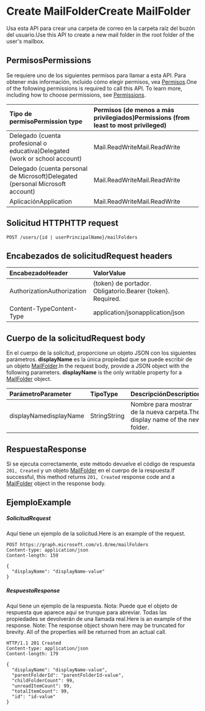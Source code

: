 # <a name="create-mailfolder"></a><span data-ttu-id="91e1f-101">Create MailFolder</span><span class="sxs-lookup"><span data-stu-id="91e1f-101">Create MailFolder</span></span>

<span data-ttu-id="91e1f-102">Usa esta API para crear una carpeta de correo en la carpeta raíz del buzón del usuario.</span><span class="sxs-lookup"><span data-stu-id="91e1f-102">Use this API to create a new mail folder in the root folder of the user's mailbox.</span></span>
## <a name="permissions"></a><span data-ttu-id="91e1f-103">Permisos</span><span class="sxs-lookup"><span data-stu-id="91e1f-103">Permissions</span></span>
<span data-ttu-id="91e1f-p101">Se requiere uno de los siguientes permisos para llamar a esta API. Para obtener más información, incluido cómo elegir permisos, vea [Permisos](../../../concepts/permissions_reference.md).</span><span class="sxs-lookup"><span data-stu-id="91e1f-p101">One of the following permissions is required to call this API. To learn more, including how to choose permissions, see [Permissions](../../../concepts/permissions_reference.md).</span></span>

|<span data-ttu-id="91e1f-106">Tipo de permiso</span><span class="sxs-lookup"><span data-stu-id="91e1f-106">Permission type</span></span>      | <span data-ttu-id="91e1f-107">Permisos (de menos a más privilegiados)</span><span class="sxs-lookup"><span data-stu-id="91e1f-107">Permissions (from least to most privileged)</span></span>              |
|:--------------------|:---------------------------------------------------------|
|<span data-ttu-id="91e1f-108">Delegado (cuenta profesional o educativa)</span><span class="sxs-lookup"><span data-stu-id="91e1f-108">Delegated (work or school account)</span></span> | <span data-ttu-id="91e1f-109">Mail.ReadWrite</span><span class="sxs-lookup"><span data-stu-id="91e1f-109">Mail.ReadWrite</span></span>    |
|<span data-ttu-id="91e1f-110">Delegado (cuenta personal de Microsoft)</span><span class="sxs-lookup"><span data-stu-id="91e1f-110">Delegated (personal Microsoft account)</span></span> | <span data-ttu-id="91e1f-111">Mail.ReadWrite</span><span class="sxs-lookup"><span data-stu-id="91e1f-111">Mail.ReadWrite</span></span>    |
|<span data-ttu-id="91e1f-112">Aplicación</span><span class="sxs-lookup"><span data-stu-id="91e1f-112">Application</span></span> | <span data-ttu-id="91e1f-113">Mail.ReadWrite</span><span class="sxs-lookup"><span data-stu-id="91e1f-113">Mail.ReadWrite</span></span> |

## <a name="http-request"></a><span data-ttu-id="91e1f-114">Solicitud HTTP</span><span class="sxs-lookup"><span data-stu-id="91e1f-114">HTTP request</span></span>
<!-- { "blockType": "ignored" } -->
```http
POST /users/{id | userPrincipalName}/mailFolders
```
## <a name="request-headers"></a><span data-ttu-id="91e1f-115">Encabezados de solicitud</span><span class="sxs-lookup"><span data-stu-id="91e1f-115">Request headers</span></span>
| <span data-ttu-id="91e1f-116">Encabezado</span><span class="sxs-lookup"><span data-stu-id="91e1f-116">Header</span></span>       | <span data-ttu-id="91e1f-117">Valor</span><span class="sxs-lookup"><span data-stu-id="91e1f-117">Value</span></span> |
|:---------------|:--------|
| <span data-ttu-id="91e1f-118">Authorization</span><span class="sxs-lookup"><span data-stu-id="91e1f-118">Authorization</span></span>  | <span data-ttu-id="91e1f-p102">{token} de portador. Obligatorio.</span><span class="sxs-lookup"><span data-stu-id="91e1f-p102">Bearer {token}. Required.</span></span>  |
| <span data-ttu-id="91e1f-121">Content-Type</span><span class="sxs-lookup"><span data-stu-id="91e1f-121">Content-Type</span></span>  | <span data-ttu-id="91e1f-122">application/json</span><span class="sxs-lookup"><span data-stu-id="91e1f-122">application/json</span></span>  |

## <a name="request-body"></a><span data-ttu-id="91e1f-123">Cuerpo de la solicitud</span><span class="sxs-lookup"><span data-stu-id="91e1f-123">Request body</span></span>
<span data-ttu-id="91e1f-p103">En el cuerpo de la solicitud, proporcione un objeto JSON con los siguientes parámetros. **displayName** es la única propiedad que se puede escribir de un objeto [MailFolder](../resources/mailfolder.md).</span><span class="sxs-lookup"><span data-stu-id="91e1f-p103">In the request body, provide a JSON object with the following parameters. **displayName** is the only writable property for a [MailFolder](../resources/mailfolder.md) object.</span></span>

| <span data-ttu-id="91e1f-126">Parámetro</span><span class="sxs-lookup"><span data-stu-id="91e1f-126">Parameter</span></span>    | <span data-ttu-id="91e1f-127">Tipo</span><span class="sxs-lookup"><span data-stu-id="91e1f-127">Type</span></span>   |<span data-ttu-id="91e1f-128">Descripción</span><span class="sxs-lookup"><span data-stu-id="91e1f-128">Description</span></span>|
|:---------------|:--------|:----------|
|<span data-ttu-id="91e1f-129">displayName</span><span class="sxs-lookup"><span data-stu-id="91e1f-129">displayName</span></span>|<span data-ttu-id="91e1f-130">String</span><span class="sxs-lookup"><span data-stu-id="91e1f-130">String</span></span>|<span data-ttu-id="91e1f-131">Nombre para mostrar de la nueva carpeta.</span><span class="sxs-lookup"><span data-stu-id="91e1f-131">The display name of the new folder.</span></span>|

## <a name="response"></a><span data-ttu-id="91e1f-132">Respuesta</span><span class="sxs-lookup"><span data-stu-id="91e1f-132">Response</span></span>

<span data-ttu-id="91e1f-133">Si se ejecuta correctamente, este método devuelve el código de respuesta `201, Created` y un objeto [MailFolder](../resources/mailfolder.md) en el cuerpo de la respuesta.</span><span class="sxs-lookup"><span data-stu-id="91e1f-133">If successful, this method returns `201, Created` response code and a [MailFolder](../resources/mailfolder.md) object in the response body.</span></span>

## <a name="example"></a><span data-ttu-id="91e1f-134">Ejemplo</span><span class="sxs-lookup"><span data-stu-id="91e1f-134">Example</span></span>
##### <a name="request"></a><span data-ttu-id="91e1f-135">Solicitud</span><span class="sxs-lookup"><span data-stu-id="91e1f-135">Request</span></span>
<span data-ttu-id="91e1f-136">Aquí tiene un ejemplo de la solicitud.</span><span class="sxs-lookup"><span data-stu-id="91e1f-136">Here is an example of the request.</span></span>
<!-- {
  "blockType": "request",
  "name": "create_mailfolder_from_user"
}-->
```http
POST https://graph.microsoft.com/v1.0/me/mailFolders
Content-type: application/json
Content-length: 159

{
  "displayName": "displayName-value"
}
```

##### <a name="response"></a><span data-ttu-id="91e1f-137">Respuesta</span><span class="sxs-lookup"><span data-stu-id="91e1f-137">Response</span></span>
<span data-ttu-id="91e1f-p104">Aquí tiene un ejemplo de la respuesta. Nota: Puede que el objeto de respuesta que aparece aquí se trunque para abreviar. Todas las propiedades se devolverán de una llamada real.</span><span class="sxs-lookup"><span data-stu-id="91e1f-p104">Here is an example of the response. Note: The response object shown here may be truncated for brevity. All of the properties will be returned from an actual call.</span></span>
<!-- {
  "blockType": "response",
  "truncated": true,
  "@odata.type": "microsoft.graph.mailFolder"
} -->
```http
HTTP/1.1 201 Created
Content-type: application/json
Content-length: 179

{
  "displayName": "displayName-value",
  "parentFolderId": "parentFolderId-value",
  "childFolderCount": 99,
  "unreadItemCount": 99,
  "totalItemCount": 99,
  "id": "id-value"
}
```

<!-- uuid: 8fcb5dbc-d5aa-4681-8e31-b001d5168d79
2015-10-25 14:57:30 UTC -->
<!-- {
  "type": "#page.annotation",
  "description": "Create MailFolder",
  "keywords": "",
  "section": "documentation",
  "tocPath": ""
}-->
